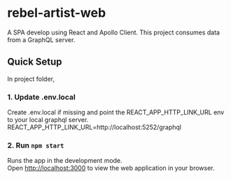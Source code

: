 # rebel-artist-web
A SPA develop using React and Apollo Client.
This project consumes data from a GraphQL server.

## Quick Setup

In project folder,

### 1. Update .env.local 
Create .env.local if missing and point the REACT_APP_HTTP_LINK_URL env to your local graphql server.
REACT_APP_HTTP_LINK_URL=http://localhost:5252/graphql
  
### 2. Run `npm start`
Runs the app in the development mode.\
Open [http://localhost:3000](http://localhost:3000) to view the web application in your browser.
